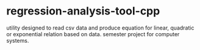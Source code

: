 # regression-analysis-tool-cpp
utility designed to read csv data and produce equation for linear, quadratic or exponential relation based on data. semester project for computer systems.
